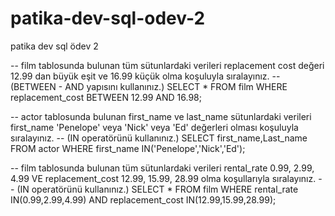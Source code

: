 # patika-dev-sql-odev-2
patika dev sql ödev 2

--  film tablosunda bulunan tüm sütunlardaki verileri replacement cost değeri 12.99 dan büyük eşit ve 16.99 küçük olma koşuluyla sıralayınız. 
--  (BETWEEN - AND yapısını kullanınız.)
SELECT * FROM film
WHERE replacement_cost BETWEEN 12.99 AND 16.98;

--  actor tablosunda bulunan first_name ve last_name sütunlardaki verileri first_name 'Penelope' veya 'Nick' veya 'Ed' değerleri olması koşuluyla sıralayınız.
--  (IN operatörünü kullanınız.)
SELECT first_name,Last_name FROM actor
WHERE first_name IN('Penelope','Nick','Ed');

--  film tablosunda bulunan tüm sütunlardaki verileri rental_rate 0.99, 2.99, 4.99 VE replacement_cost 12.99, 15.99, 28.99 olma koşullarıyla sıralayınız.
--  (IN operatörünü kullanınız.)
SELECT * FROM film
WHERE rental_rate IN(0.99,2.99,4.99) AND replacement_cost IN(12.99,15.99,28.99);
